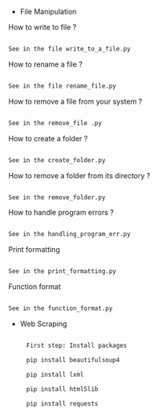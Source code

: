 - File Manipulation

How to write to file ?

```bash

See in the file write_to_a_file.py

```

How to rename a file ?

```bash

See in the file rename_file.py

```

How to remove a file from your system ?

```bash

See in the remove_file .py

```

How to create a folder ?

```bash

See in the create_folder.py

```

How to remove a folder from its directory ?

```bash

See in the remove_folder.py

```

How to handle program errors ?

```bash

See in the handling_program_err.py

```

Print formatting

```bash

See in the print_formatting.py

```

Function format 

```bash

See in the function_format.py

```


- Web Scraping


```bash

	 First step: Install packages

	 pip install beautifulsoup4

	 pip install lxml

	 pip install html5lib

	 pip install requests

```